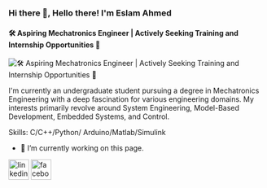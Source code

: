 ### Hi there 👋,  Hello there! I'm Eslam Ahmed
#### 🛠️ Aspiring Mechatronics Engineer | Actively Seeking Training and Internship Opportunities 🚀
![🛠️ Aspiring Mechatronics Engineer | Actively Seeking Training and Internship Opportunities 🚀](https://drive.google.com/file/d/1kIVvgEDuUFiZPB7CwfdjWj5W4i7DCLUd/view?usp=drive_link)

I'm currently an undergraduate student pursuing a degree in Mechatronics Engineering with a deep fascination for various engineering domains. My interests primarily revolve around System Engineering, Model-Based Development, Embedded Systems, and Control.

Skills: C/C++/Python/ Arduino/Matlab/Simulink

- 🔭 I’m currently working on this page. 


[<img src='https://cdn.jsdelivr.net/npm/simple-icons@3.0.1/icons/linkedin.svg' alt='linkedin' height='40'>](https://www.linkedin.com/in/https://www.linkedin.com/in/eslam-ahmed-a27043207//)  [<img src='https://cdn.jsdelivr.net/npm/simple-icons@3.0.1/icons/facebook.svg' alt='facebook' height='40'>](https://www.facebook.com/https://www.facebook.com/profile.php?id=100009709812099&sk=about)  


